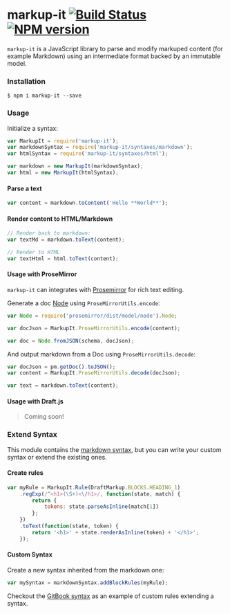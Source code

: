 # markup-it [![Build Status](https://travis-ci.org/GitbookIO/markup-it.png?branch=master)](https://travis-ci.org/GitbookIO/markup-it) [![NPM version](https://badge.fury.io/js/markup-it.svg)](http://badge.fury.io/js/markup-it)

`markup-it` is a JavaScript library to parse and modify markuped content (for example Markdown) using an intermediate format backed by an immutable model.


### Installation

```
$ npm i markup-it --save
```

### Usage

Initialize a syntax:

```js
var MarkupIt = require('markup-it');
var markdownSyntax = require('markup-it/syntaxes/markdown');
var htmlSyntax = require('markup-it/syntaxes/html');

var markdown = new MarkupIt(markdownSyntax);
var html = new MarkupIt(htmlSyntax);
```

#### Parse a text

```js
var content = markdown.toContent('Hello **World**');
```

#### Render content to HTML/Markdown

```js
// Render back to markdown:
var textMd = markdown.toText(content);

// Render to HTML
var textHtml = html.toText(content);
```

#### Usage with ProseMirror


`markup-it` can integrates with [Prosemirror](http://prosemirror.net) for rich text editing.

Generate a doc [Node](https://prosemirror.net/guide/doc.html#nodes) using `ProseMirrorUtils.encode`:

```js
var Node = require('prosemirror/dist/model/node').Node;

var docJson = MarkupIt.ProseMirrorUtils.encode(content);

var doc = Node.fromJSON(schema, docJson);
```

And output markdown from a Doc using `ProseMirrorUtils.decode`:

```js
var docJson = pm.getDoc().toJSON();
var content = MarkupIt.ProseMirrorUtils.decode(docJson);

var text = markdown.toText(content);
```

#### Usage with Draft.js

> Coming soon!

### Extend Syntax

This module contains the [markdown syntax](./syntaxes/markdown), but you can write your custom syntax or extend the existing ones.

#### Create rules

```js
var myRule = MarkupIt.Rule(DraftMarkup.BLOCKS.HEADING_1)
    .regExp(/^<h1>(\S+)<\/h1>/, function(state, match) {
        return {
            tokens: state.parseAsInline(match[1])
        };
    })
    .toText(function(state, token) {
        return '<h1>' + state.renderAsInline(token) + '</h1>';
    });
```

#### Custom Syntax

Create a new syntax inherited from the markdown one:

```js
var mySyntax = markdownSyntax.addBlockRules(myRule);
```

Checkout the [GitBook syntax](https://github.com/GitbookIO/draft-markup/blob/master/syntaxes/gitbook/index.js) as an example of custom rules extending a syntax.
